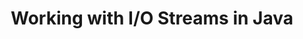 ---
id: working-with-io-streams
title: Working with I/O Streams in Java
sidebar_label: Working with I/O Streams
sidebar_position: 6
tags: [java, io, streams, programming, java io, java streams]
description: In this tutorial, we will learn how to work with I/O streams in Java. We will learn what I/O streams are, how to create and use them, and how to read from and write to streams.
---
